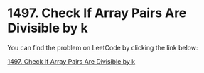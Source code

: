 # 1497. Check If Array Pairs Are Divisible by k

You can find the problem on LeetCode by clicking the link below:

[1497. Check If Array Pairs Are Divisible by k](https://leetcode.com/problems/check-if-array-pairs-are-divisible-by-k/description/?envType=daily-question&envId=2024-10-01)
